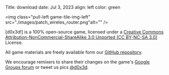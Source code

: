 Title: download
date: Jul 3, 2023
align: left
color: green

<img class="pull-left game-tile-img-left" src="./images/patch_wireles_router.png"alt="" />

[d0x3d!] is a 100% open-source game, licensed under a [Creative Commons Attribution-NonCommercial-ShareAlike 3.0 Unported (CC BY-NC-SA 3.0)](https://creativecommons.org/licenses/by-nc-sa/3.0/deed.en_US) License.

All game materials are freely available form our [GitHub repository](https://github.com/TableTopSecurity/d0x3d-the-game).

We encourage remixers to share their changes on the game's [Google Groups forum](http://groups.google.com/group/tabletopsecurity) or tweet us pics [@d0x3d](http://twitter.com/d0x3d).

